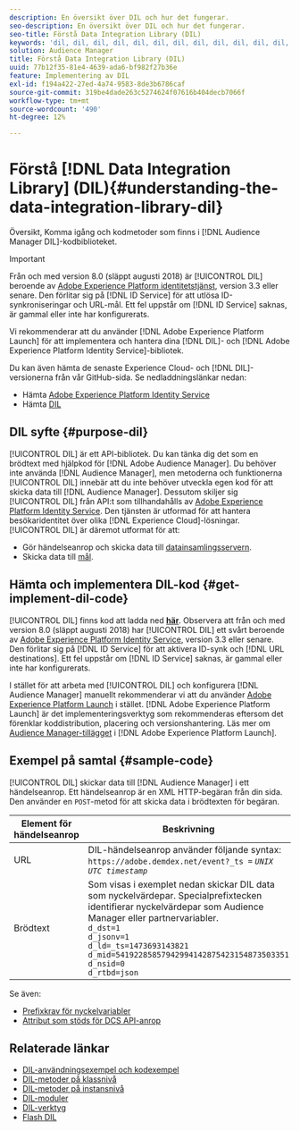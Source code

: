 ```yaml
---
description: En översikt över DIL och hur det fungerar.
seo-description: En översikt över DIL och hur det fungerar.
seo-title: Förstå Data Integration Library (DIL)
keywords: 'dil, dil, dil, dil, dil, dil, dil, dil, dil, dil, dil, dil, dil, dil, dil, dil, dil, dil, dil, dil, dil, dil, dil, dil, dil, dil, dil, dil, dil, dil, dil, dil, dil l, '
solution: Audience Manager
title: Förstå Data Integration Library (DIL)
uuid: 77b12f35-81e4-4639-ada6-bf982f27b36e
feature: Implementering av DIL
exl-id: f194a422-27ed-4a74-9583-8de3b6786caf
source-git-commit: 319be4dade263c5274624f07616b404decb7066f
workflow-type: tm+mt
source-wordcount: '490'
ht-degree: 12%

---
```


# Förstå [!DNL Data Integration Library] (DIL){#understanding-the-data-integration-library-dil}

Översikt, Komma igång och kodmetoder som finns i [!DNL Audience Manager DIL]-kodbiblioteket.

>[!IMPORTANT]
>
>Från och med version 8.0 (släppt augusti 2018) är [!UICONTROL DIL] beroende av [Adobe Experience Platform identitetstjänst](https://experienceleague.adobe.com/docs/id-service/using/home.html), version 3.3 eller senare. Den förlitar sig på [!DNL ID Service] för att utlösa ID-synkroniseringar och URL-mål. Ett fel uppstår om [!DNL ID Service] saknas, är gammal eller inte har konfigurerats.
>
>Vi rekommenderar att du använder [!DNL Adobe Experience Platform Launch] för att implementera och hantera dina [!DNL DIL]- och [!DNL Adobe Experience Platform Identity Service]-bibliotek.

Du kan även hämta de senaste Experience Cloud- och [!DNL DIL]-versionerna från vår GitHub-sida. Se nedladdningslänkar nedan:

* Hämta [Adobe Experience Platform Identity Service](https://github.com/Adobe-Marketing-Cloud/id-service/releases)
* Hämta [DIL](https://github.com/Adobe-Marketing-Cloud/dil/releases)

## DIL syfte {#purpose-dil}

[!UICONTROL DIL] är ett API-bibliotek. Du kan tänka dig det som en brödtext med hjälpkod för [!DNL Adobe Audience Manager]. Du behöver inte använda [!DNL Audience Manager], men metoderna och funktionerna [!UICONTROL DIL] innebär att du inte behöver utveckla egen kod för att skicka data till [!DNL Audience Manager]. Dessutom skiljer sig [!UICONTROL DIL] från API:t som tillhandahålls av [Adobe Experience Platform Identity Service](https://experienceleague.adobe.com/docs/id-service/using/home.html). Den tjänsten är utformad för att hantera besökaridentitet över olika [!DNL Experience Cloud]-lösningar. [!UICONTROL DIL] är däremot utformat för att:

* Gör händelseanrop och skicka data till [datainsamlingsservern](../reference/system-components/components-data-collection.md).
* Skicka data till [mål](../features/destinations/destinations.md).

## Hämta och implementera DIL-kod {#get-implement-dil-code}

[!UICONTROL DIL] finns kod att ladda ned  **[här](https://github.com/Adobe-Marketing-Cloud/dil/releases)**. Observera att från och med version 8.0 (släppt augusti 2018) har [!UICONTROL DIL] ett svårt beroende av [Adobe Experience Platform Identity Service](https://experienceleague.adobe.com/docs/id-service/using/home.html), version 3.3 eller senare. Den förlitar sig på [!DNL ID Service] för att aktivera ID-synk och [!DNL URL destinations]. Ett fel uppstår om [!DNL ID Service] saknas, är gammal eller inte har konfigurerats.

I stället för att arbeta med [!UICONTROL DIL] och konfigurera [!DNL Audience Manager] manuellt rekommenderar vi att du använder [Adobe Experience Platform Launch](https://experienceleague.adobe.com/docs/launch/using/home.html) i stället. [!DNL Adobe Experience Platform Launch] är det implementeringsverktyg som rekommenderas eftersom det förenklar koddistribution, placering och versionshantering. Läs mer om [Audience Manager-tillägget](https://experienceleague.adobe.com/docs/launch/using/extensions-ref/adobe-extension/audience-manager/overview.html) i [!DNL Adobe Experience Platform Launch].

## Exempel på samtal {#sample-code}

[!UICONTROL DIL] skickar data till  [!DNL Audience Manager] i ett händelseanrop. Ett händelseanrop är en XML HTTP-begäran från din sida. Den använder en `POST`-metod för att skicka data i brödtexten för begäran.

| Element för händelseanrop | Beskrivning |
|--- |--- |
| URL | DIL-händelseanrop använder följande syntax: `https://adobe.demdex.net/event?_ts =` *`UNIX UTC timestamp`* |
| Brödtext | Som visas i exemplet nedan skickar DIL data som nyckelvärdepar. Specialprefixtecken identifierar nyckelvärdepar som Audience Manager eller partnervariabler.<br>`d_dst=1`<br>`d_jsonv=1`<br>`d_ld=_ts=1473693143821`<br>`d_mid=54192285857942994142875423154873503351`<br>`d_nsid=0`<br>`d_rtbd=json`<br> |

Se även:
* [Prefixkrav för nyckelvariabler](../features/traits/trait-variable-prefixes.md)
* [Attribut som stöds för DCS API-anrop](../api/dcs-intro/dcs-api-reference/dcs-keys.md)

## Relaterade länkar

* [DIL-användningsexempel och kodexempel](/help/using/dil/dil-use-cases.md)
* [DIL-metoder på klassnivå ](/help/using/dil/dil-class-overview/dil-start.md)
* [DIL-metoder på instansnivå](/help/using/dil/dil-instance-methods.md)
* [DIL-moduler](/help/using/dil/dil-modules.md)
* [DIL-verktyg](/help/using/dil/dil-tools.md)
* [Flash DIL](/help/using/dil/dil-flash.md)
